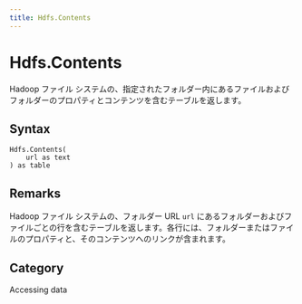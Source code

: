 ```yaml
---
title: Hdfs.Contents
---
```


# Hdfs.Contents


Hadoop ファイル システムの、指定されたフォルダー内にあるファイルおよびフォルダーのプロパティとコンテンツを含むテーブルを返します。


## Syntax

```powerquery
Hdfs.Contents(
    url as text
) as table
```


## Remarks

Hadoop ファイル システムの、フォルダー URL <code>url</code> にあるフォルダーおよびファイルごとの行を含むテーブルを返します。各行には、フォルダーまたはファイルのプロパティと、そのコンテンツへのリンクが含まれます。



## Category
Accessing data
